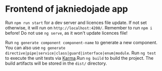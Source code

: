 # Frontend of jakniedojade app

Run `npm run start` for a dev server and licences file update. If not set otherwise, it will run on `http://localhost:4200/`. 
Remember to run `npm i` before!
Do not use `ng serve`, as it won't update licences file!

Run `ng generate component component-name` to generate a new component.
You can also use `ng generate directive|pipe|service|class|guard|interface|enum|module`.
Run `ng test` to execute the unit tests via [Karma](https://karma-runner.github.io).Run `ng build` to build the project. The build artifacts will be stored in the `dist/` directory.
